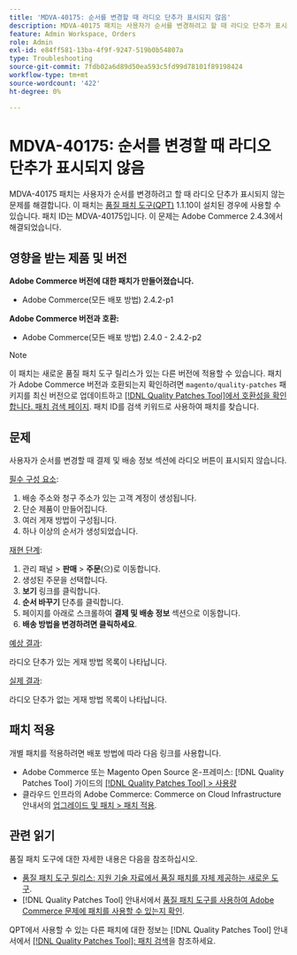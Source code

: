 ```yaml
---
title: 'MDVA-40175: 순서를 변경할 때 라디오 단추가 표시되지 않음'
description: MDVA-40175 패치는 사용자가 순서를 변경하려고 할 때 라디오 단추가 표시되지 않는 문제를 해결합니다. 이 패치는 [Quality Patches Tool (QPT)](https://experienceleague.adobe.com/ko/docs/commerce-operations/tools/quality-patches-tool/quality-patches-tool-to-self-serve-quality-patches) 1.1.10이 설치된 경우 사용할 수 있습니다. 패치 ID는 MDVA-40175입니다. 이 문제는 Adobe Commerce 2.4.3에서 해결되었습니다.
feature: Admin Workspace, Orders
role: Admin
exl-id: e84ff581-13ba-4f9f-9247-519b0b54807a
type: Troubleshooting
source-git-commit: 7fdb02a6d89d50ea593c5fd99d78101f89198424
workflow-type: tm+mt
source-wordcount: '422'
ht-degree: 0%

---
```


# MDVA-40175: 순서를 변경할 때 라디오 단추가 표시되지 않음

MDVA-40175 패치는 사용자가 순서를 변경하려고 할 때 라디오 단추가 표시되지 않는 문제를 해결합니다. 이 패치는 [품질 패치 도구(QPT)](https://experienceleague.adobe.com/ko/docs/commerce-operations/tools/quality-patches-tool/quality-patches-tool-to-self-serve-quality-patches) 1.1.10이 설치된 경우에 사용할 수 있습니다. 패치 ID는 MDVA-40175입니다. 이 문제는 Adobe Commerce 2.4.3에서 해결되었습니다.

## 영향을 받는 제품 및 버전

**Adobe Commerce 버전에 대한 패치가 만들어졌습니다.**

* Adobe Commerce(모든 배포 방법) 2.4.2-p1

**Adobe Commerce 버전과 호환:**

* Adobe Commerce(모든 배포 방법) 2.4.0 - 2.4.2-p2

>[!NOTE]
>
>이 패치는 새로운 품질 패치 도구 릴리스가 있는 다른 버전에 적용할 수 있습니다. 패치가 Adobe Commerce 버전과 호환되는지 확인하려면 `magento/quality-patches` 패키지를 최신 버전으로 업데이트하고 [[!DNL Quality Patches Tool]에서 호환성을 확인합니다. 패치 검색 페이지](https://experienceleague.adobe.com/ko/docs/commerce-operations/tools/quality-patches-tool/quality-patches-tool-to-self-serve-quality-patches). 패치 ID를 검색 키워드로 사용하여 패치를 찾습니다.

## 문제

사용자가 순서를 변경할 때 결제 및 배송 정보 섹션에 라디오 버튼이 표시되지 않습니다.

<u>필수 구성 요소</u>:

1. 배송 주소와 청구 주소가 있는 고객 계정이 생성됩니다.
1. 단순 제품이 만들어집니다.
1. 여러 게재 방법이 구성됩니다.
1. 하나 이상의 순서가 생성되었습니다.

<u>재현 단계</u>:

1. 관리 패널 > **판매** > **주문**(으)로 이동합니다.
1. 생성된 주문을 선택합니다.
1. **보기** 링크를 클릭합니다.
1. **순서 바꾸기** 단추를 클릭합니다.
1. 페이지를 아래로 스크롤하여 **결제 및 배송 정보** 섹션으로 이동합니다.
1. **배송 방법을 변경하려면 클릭하세요**.

<u>예상 결과</u>:

라디오 단추가 있는 게재 방법 목록이 나타납니다.

<u>실제 결과</u>:

라디오 단추가 없는 게재 방법 목록이 나타납니다.

## 패치 적용

개별 패치를 적용하려면 배포 방법에 따라 다음 링크를 사용합니다.

* Adobe Commerce 또는 Magento Open Source 온-프레미스: [!DNL Quality Patches Tool] 가이드의 [[!DNL Quality Patches Tool] > 사용량](/help/tools/quality-patches-tool/usage.md)
* 클라우드 인프라의 Adobe Commerce: Commerce on Cloud Infrastructure 안내서의 [업그레이드 및 패치 > 패치 적용](https://experienceleague.adobe.com/docs/commerce-cloud-service/user-guide/develop/upgrade/apply-patches.html?lang=ko).

## 관련 읽기

품질 패치 도구에 대한 자세한 내용은 다음을 참조하십시오.

* [품질 패치 도구 릴리스: 지원 기술 자료에서 품질 패치를 자체 제공하는 새로운 도구](https://experienceleague.adobe.com/ko/docs/commerce-operations/tools/quality-patches-tool/quality-patches-tool-to-self-serve-quality-patches).
* [!DNL Quality Patches Tool] 안내서에서 [품질 패치 도구를 사용하여 Adobe Commerce 문제에 패치를 사용할 수 있는지 확인](/help/tools/quality-patches-tool/patches-available-in-qpt/check-patch-for-magento-issue-with-magento-quality-patches.md).

QPT에서 사용할 수 있는 다른 패치에 대한 정보는 [!DNL Quality Patches Tool] 안내서에서 [[!DNL Quality Patches Tool]: 패치 검색](https://experienceleague.adobe.com/tools/commerce-quality-patches/index.html?lang=ko)을 참조하세요.

